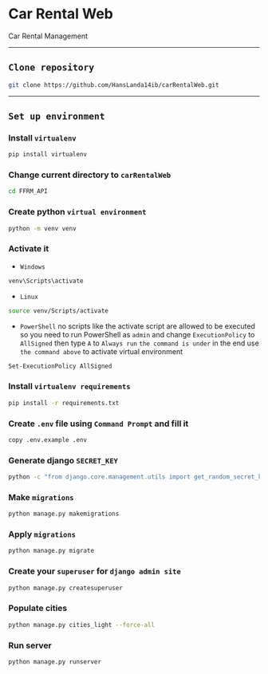 # Car Rental Web
Car Rental Management 

<hr>

## `Clone repository`
```bash
git clone https://github.com/HansLanda14ib/carRentalWeb.git
```

<hr>

## `Set up environment`
### Install `virtualenv`
```bash
pip install virtualenv
```
### Change current directory to `carRentalWeb`
```bash
cd FFRM_API
```
### Create python `virtual environment`
```bash
python -m venv venv
```
### Activate it
- `Windows`
```bash
venv\Scripts\activate
```
- `Linux`
```bash
source venv/Scripts/activate
```
- `PowerShell`
no scripts like the activate script are allowed to be executed so you need to run PowerShell as `admin` and change `ExecutionPolicy` to `AllSigned` then type `A` to `Always run` `the command is under` in the end use `the command above` to activate virtual environment
```bash
Set-ExecutionPolicy AllSigned
```
### Install `virtualenv requirements`
```bash
pip install -r requirements.txt
```
### Create `.env` file using `Command Prompt` and fill it
```bash
copy .env.example .env
```
### Generate django `SECRET_KEY`
```bash
python -c "from django.core.management.utils import get_random_secret_key; print(get_random_secret_key())"
```
### Make `migrations`
```bash
python manage.py makemigrations
```
### Apply `migrations`
```bash
python manage.py migrate
```
### Create your `superuser` for `django admin site`
```bash
python manage.py createsuperuser
```
### Populate cities
```bash
python manage.py cities_light --force-all
```
### Run server
```bash
python manage.py runserver
```
